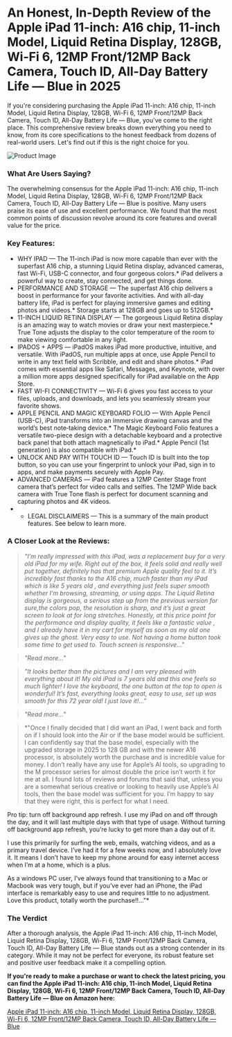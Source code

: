 # An Honest, In-Depth Review of the Apple iPad 11-inch: A16 chip, 11-inch Model, Liquid Retina Display, 128GB, Wi-Fi 6, 12MP Front/12MP Back Camera, Touch ID, All-Day Battery Life — Blue in 2025

If you're considering purchasing the Apple iPad 11-inch: A16 chip, 11-inch Model, Liquid Retina Display, 128GB, Wi-Fi 6, 12MP Front/12MP Back Camera, Touch ID, All-Day Battery Life — Blue, you've come to the right place. This comprehensive review breaks down everything you need to know, from its core specifications to the honest feedback from dozens of real-world users. Let's find out if this is the right choice for you.

![Product Image](https://m.media-amazon.com/images/I/61aPY8odPSL._AC_SX342_.jpg)

### What Are Users Saying?

The overwhelming consensus for the Apple iPad 11-inch: A16 chip, 11-inch Model, Liquid Retina Display, 128GB, Wi-Fi 6, 12MP Front/12MP Back Camera, Touch ID, All-Day Battery Life — Blue is positive. Many users praise its ease of use and excellent performance. We found that the most common points of discussion revolve around its core features and overall value for the price.

### Key Features:

* WHY IPAD — The 11-inch iPad is now more capable than ever with the superfast A16 chip, a stunning Liquid Retina display, advanced cameras, fast Wi-Fi, USB-C connector, and four gorgeous colors.* iPad delivers a powerful way to create, stay connected, and get things done.
* PERFORMANCE AND STORAGE — The superfast A16 chip delivers a boost in performance for your favorite activities. And with all-day battery life, iPad is perfect for playing immersive games and editing photos and videos.* Storage starts at 128GB and goes up to 512GB.*
* 11-INCH LIQUID RETINA DISPLAY — The gorgeous Liquid Retina display is an amazing way to watch movies or draw your next masterpiece.* True Tone adjusts the display to the color temperature of the room to make viewing comfortable in any light.
* IPADOS + APPS — iPadOS makes iPad more productive, intuitive, and versatile. With iPadOS, run multiple apps at once, use Apple Pencil to write in any text field with Scribble, and edit and share photos.* iPad comes with essential apps like Safari, Messages, and Keynote, with over a million more apps designed specifically for iPad available on the App Store.
* FAST WI-FI CONNECTIVITY — Wi-Fi 6 gives you fast access to your files, uploads, and downloads, and lets you seamlessly stream your favorite shows.
* APPLE PENCIL AND MAGIC KEYBOARD FOLIO — With Apple Pencil (USB-C), iPad transforms into an immersive drawing canvas and the world’s best note‑taking device.* The Magic Keyboard Folio features a versatile two-piece design with a detachable keyboard and a protective back panel that both attach magnetically to iPad.* Apple Pencil (1st generation) is also compatible with iPad.*
* UNLOCK AND PAY WITH TOUCH ID — Touch ID is built into the top button, so you can use your fingerprint to unlock your iPad, sign in to apps, and make payments securely with Apple Pay.
* ADVANCED CAMERAS — iPad features a 12MP Center Stage front camera that’s perfect for video calls and selfies. The 12MP Wide back camera with True Tone flash is perfect for document scanning and capturing photos and 4K videos.
* * LEGAL DISCLAIMERS — This is a summary of the main product features. See below to learn more.

### A Closer Look at the Reviews:

> *"I’m really impressed with this iPad, was a replacement buy for a very old iPad for my wife. Right out of the box, it feels solid and really well put together, definitely has that premium Apple quality feel to it. It’s incredibly fast thanks to the A16 chip, much faster than my iPad which is like 5 years old , and everything just feels super smooth whether I’m browsing, streaming, or using apps. The Liquid Retina display is gorgeous, a serious step up from the previous version for sure,the colors pop, the resolution is sharp, and it’s just a great screen to look at for long stretches. Honestly, at this price point for the performance and display quality, it feels like a fantastic value , and I already have it in my cart for myself as soon as my old one gives up the ghost. Very easy to use. Not having a home button took some time to get used to. Touch screen is responsive..."*

> *"Read more..."*

> *"It looks better than the pictures and I am very pleased with everything about it! My old iPad is 7 years old and this one feels so much lighter! I love the keyboard, the one button at the top to open is wonderful! It’s fast, everything looks great, easy to use, set up was smooth for this 72 year old! I just love it!..."*

> *"Read more..."*

> *"Once I finally decided that I did want an iPad, I went back and forth on if I should look into the Air or if the base model would be sufficient. I can confidently say that the base model, especially with the upgraded storage in 2025 to 128 GB and with the newer A16 processor, is absolutely worth the purchase and is incredible value for money. I don’t really have any use for Apple’s AI tools, so upgrading to the M processor series for almost double the price isn’t worth it for me at all. I found lots of reviews and forums that said that, unless you are a somewhat serious creative or looking to heavily use Apple’s AI tools, then the base model was sufficient for you. I’m happy to say that they were right, this is perfect for what I need.

Pro tip: turn off background app refresh. I use my iPad on and off through the day, and it will last multiple days with that type of usage. Without turning off background app refresh, you’re lucky to get more than a day out of it.

I use this primarily for surfing the web, emails, watching videos, and as a primary travel device. I’ve had it for a few weeks now, and I absolutely love it. It means I don’t have to keep my phone around for easy internet access when I’m at a home, which is a plus.

As a windows PC user, I’ve always found that transitioning to a Mac or Macbook was very tough, but if you’ve ever had an iPhone, the iPad interface is remarkably easy to use and requires little to no adjustment. Love this product, totally worth the purchase!!..."*


### The Verdict

After a thorough analysis, the Apple iPad 11-inch: A16 chip, 11-inch Model, Liquid Retina Display, 128GB, Wi-Fi 6, 12MP Front/12MP Back Camera, Touch ID, All-Day Battery Life — Blue stands out as a strong contender in its category. While it may not be perfect for everyone, its robust feature set and positive user feedback make it a compelling option.

**If you're ready to make a purchase or want to check the latest pricing, you can find the Apple iPad 11-inch: A16 chip, 11-inch Model, Liquid Retina Display, 128GB, Wi-Fi 6, 12MP Front/12MP Back Camera, Touch ID, All-Day Battery Life — Blue on Amazon here:**

[Apple iPad 11-inch: A16 chip, 11-inch Model, Liquid Retina Display, 128GB, Wi-Fi 6, 12MP Front/12MP Back Camera, Touch ID, All-Day Battery Life — Blue](https://www.amazon.com/Apple-iPad-11-inch-Display-All-Day/dp/B0DZ75TN5F/131-4360826-6363467?tag=dansstore1297-20)
